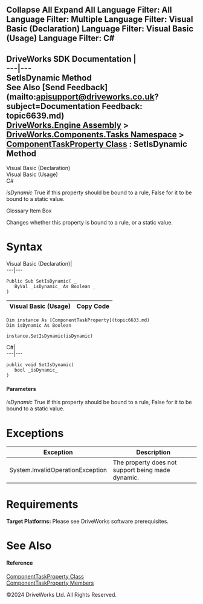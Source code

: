        

 Collapse All Expand All  Language Filter: All  Language Filter: Multiple  Language Filter: Visual Basic (Declaration) Language Filter: Visual Basic (Usage) Language Filter: C#  
---  
DriveWorks SDK Documentation  |   
---|---  
SetIsDynamic Method   
See Also [Send Feedback](mailto:apisupport@driveworks.co.uk?subject=Documentation Feedback: topic6639.md)  
[DriveWorks.Engine Assembly](topic2156.md) > [DriveWorks.Components.Tasks Namespace](topic6391.md) > [ComponentTaskProperty Class](topic6633.md) : SetIsDynamic Method  
---  
  
Visual Basic (Declaration)    
Visual Basic (Usage)    
C# 

_isDynamic_
    True if this property should be bound to a rule, False for it to be bound to a static value.

Glossary Item Box

Changes whether this property is bound to a rule, or a static value. 

# Syntax

Visual Basic (Declaration)|   
---|---  
      
    
    Public Sub SetIsDynamic( _
       ByVal _isDynamic_ As Boolean _
    )   
  
Visual Basic (Usage)| Copy Code  
---|---  
      
    
    Dim instance As [ComponentTaskProperty](topic6633.md)
    Dim isDynamic As Boolean
     
    instance.SetIsDynamic(isDynamic)  
  
C#|   
---|---  
      
    
    public void SetIsDynamic( 
       bool _isDynamic_
    )  
  
#### Parameters

 _isDynamic_
    True if this property should be bound to a rule, False for it to be bound to a static value.

# Exceptions

Exception| Description  
---|---  
System.InvalidOperationException| The property does not support being made dynamic.  
  
# Requirements

**Target Platforms:** Please see DriveWorks software prerequisites.

# See Also

#### Reference

[ComponentTaskProperty Class](topic6633.md)   
[ComponentTaskProperty Members](topic6634.md)

©2024 DriveWorks Ltd. All Rights Reserved.
